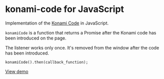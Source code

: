 # konami-code for JavaScript
Implementation of the [Konami Code](https://en.wikipedia.org/wiki/Konami_Code) in JavaScript.

`konamiCode` is a function that returns a Promise after the Konami code has been introduced on the page.

The listener works only once. It's removed from the window after the code has been introduced.

```JS
konamiCode().then(callback_function);
```

[View demo](https://experiments.destesoft.com/konami-code/)
